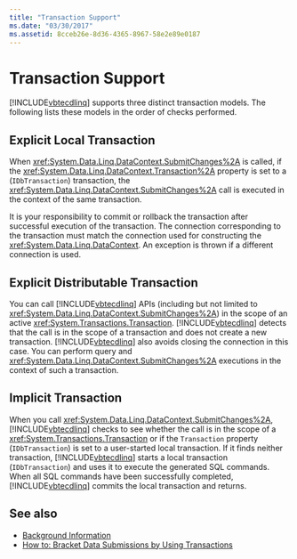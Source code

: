 ```yaml
---
title: "Transaction Support"
ms.date: "03/30/2017"
ms.assetid: 8cceb26e-8d36-4365-8967-58e2e89e0187
---
```

# Transaction Support
[!INCLUDE[vbtecdlinq](../../../../../../includes/vbtecdlinq-md.md)] supports three distinct transaction models. The following lists these models in the order of checks performed.  
  
## Explicit Local Transaction  
 When <xref:System.Data.Linq.DataContext.SubmitChanges%2A> is called, if the <xref:System.Data.Linq.DataContext.Transaction%2A> property is set to a (`IDbTransaction`) transaction, the <xref:System.Data.Linq.DataContext.SubmitChanges%2A> call is executed in the context of the same transaction.  
  
 It is your responsibility to commit or rollback the transaction after successful execution of the transaction. The connection corresponding to the transaction must match the connection used for constructing the <xref:System.Data.Linq.DataContext>. An exception is thrown if a different connection is used.  
  
## Explicit Distributable Transaction  
 You can call [!INCLUDE[vbtecdlinq](../../../../../../includes/vbtecdlinq-md.md)] APIs (including but not limited to <xref:System.Data.Linq.DataContext.SubmitChanges%2A>) in the scope of an active <xref:System.Transactions.Transaction>. [!INCLUDE[vbtecdlinq](../../../../../../includes/vbtecdlinq-md.md)] detects that the call is in the scope of a transaction and does not create a new transaction. [!INCLUDE[vbtecdlinq](../../../../../../includes/vbtecdlinq-md.md)] also avoids closing the connection in this case. You can perform query and <xref:System.Data.Linq.DataContext.SubmitChanges%2A> executions in the context of such a transaction.  
  
## Implicit Transaction  
 When you call <xref:System.Data.Linq.DataContext.SubmitChanges%2A>, [!INCLUDE[vbtecdlinq](../../../../../../includes/vbtecdlinq-md.md)] checks to see whether the call is in the scope of a <xref:System.Transactions.Transaction> or if the `Transaction` property (`IDbTransaction`) is set to a user-started local transaction. If it finds neither transaction, [!INCLUDE[vbtecdlinq](../../../../../../includes/vbtecdlinq-md.md)] starts a local transaction (`IDbTransaction`) and uses it to execute the generated SQL commands. When all SQL commands have been successfully completed, [!INCLUDE[vbtecdlinq](../../../../../../includes/vbtecdlinq-md.md)] commits the local transaction and returns.  
  
## See also

- [Background Information](../../../../../../docs/framework/data/adonet/sql/linq/background-information.md)
- [How to: Bracket Data Submissions by Using Transactions](../../../../../../docs/framework/data/adonet/sql/linq/how-to-bracket-data-submissions-by-using-transactions.md)
